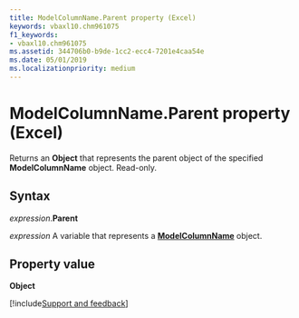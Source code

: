 ```yaml
---
title: ModelColumnName.Parent property (Excel)
keywords: vbaxl10.chm961075
f1_keywords:
- vbaxl10.chm961075
ms.assetid: 344706b0-b9de-1cc2-ecc4-7201e4caa54e
ms.date: 05/01/2019
ms.localizationpriority: medium
---
```



# ModelColumnName.Parent property (Excel)

Returns an **Object** that represents the parent object of the specified **ModelColumnName** object. Read-only.


## Syntax

_expression_.**Parent**

_expression_ A variable that represents a **[ModelColumnName](Excel.modelcolumnname.md)** object.


## Property value

**Object**




[!include[Support and feedback](~/includes/feedback-boilerplate.md)]